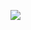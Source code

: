 ![](/C1%20-%20Supervised%20Machine%20Learning%3A%20Regression%20and%20Classification/week2/Practice%20quiz%3A%20Multiple%20linear%20regression/ss1.png)